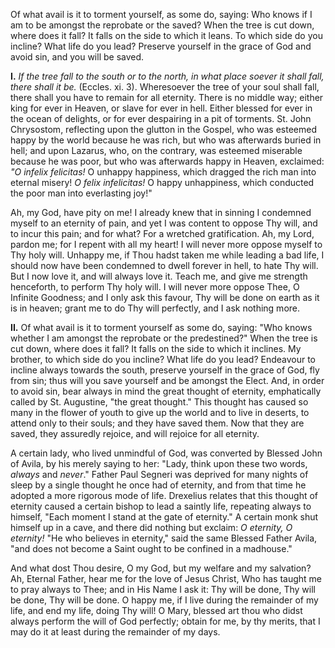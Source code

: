 
Of what avail is it to torment yourself, as some do, saying: Who knows if I am to be amongst the reprobate or the saved? When the tree is cut down, where does it fall? It falls on the side to which it leans. To which side do you incline? What life do you lead? Preserve yourself in the grace of God and avoid sin, and you will be saved.

**I\.** *If the tree fall to the south or to the north, in what place soever it shall fall, there shall it be.* (Eccles. xi. 3). Wheresoever the tree of your soul shall fall, there shall you have to remain for all eternity. There is no middle way; either king for ever in Heaven, or slave for ever in hell. Either blessed for ever in the ocean of delights, or for ever despairing in a pit of torments. St. John Chrysostom, reflecting upon the glutton in the Gospel, who was esteemed happy by the world because he was rich, but who was afterwards buried in hell; and upon Lazarus, who, on the contrary, was esteemed miserable because he was poor, but who was afterwards happy in Heaven, exclaimed: *\"O infelix felicitas!* O unhappy happiness, which dragged the rich man into eternal misery! *O felix infelicitas!* O happy unhappiness, which conducted the poor man into everlasting joy!\"

Ah, my God, have pity on me! I already knew that in sinning I condemned myself to an eternity of pain, and yet I was content to oppose Thy will, and to incur this pain; and for what? For a wretched gratification. Ah, my Lord, pardon me; for I repent with all my heart! I will never more oppose myself to Thy holy will. Unhappy me, if Thou hadst taken me while leading a bad life, I should now have been condemned to dwell forever in hell, to hate Thy will. But I now love it, and will always love it. Teach me, and give me strength henceforth, to perform Thy holy will. I will never more oppose Thee, O Infinite Goodness; and I only ask this favour, Thy will be done on earth as it is in heaven; grant me to do Thy will perfectly, and I ask nothing more.

**II\.** Of what avail is it to torment yourself as some do, saying: \"Who knows whether I am amongst the reprobate or the predestined?\" When the tree is cut down, where does it fall? It falls on the side to which it inclines. My brother, to which side do you incline? What life do you lead? Endeavour to incline always towards the south, preserve yourself in the grace of God, fly from sin; thus will you save yourself and be amongst the Elect. And, in order to avoid sin, bear always in mind the great thought of eternity, emphatically called by St. Augustine, \"the great thought.\" This thought has caused so many in the flower of youth to give up the world and to live in deserts, to attend only to their souls; and they have saved them. Now that they are saved, they assuredly rejoice, and will rejoice for all eternity.

A certain lady, who lived unmindful of God, was converted by Blessed John of Avila, by his merely saying to her: \"Lady, think upon these two words, *always* and *never*.\" Father Paul Segneri was deprived for many nights of sleep by a single thought he once had of eternity, and from that time he adopted a more rigorous mode of life. Drexelius relates that this thought of eternity caused a certain bishop to lead a saintly life, repeating always to himself, \"Each moment I stand at the gate of eternity.\" A certain monk shut himself up in a cave, and there did nothing but exclaim: *O eternity, O eternity!* \"He who believes in eternity,\" said the same Blessed Father Avila, \"and does not become a Saint ought to be confined in a madhouse.\"

And what dost Thou desire, O my God, but my welfare and my salvation? Ah, Eternal Father, hear me for the love of Jesus Christ, Who has taught me to pray always to Thee; and in His Name I ask it: Thy will be done, Thy will be done, Thy will be done. O happy me, if I live during the remainder of my life, and end my life, doing Thy will! O Mary, blessed art thou who didst always perform the will of God perfectly; obtain for me, by thy merits, that I may do it at least during the remainder of my days.

